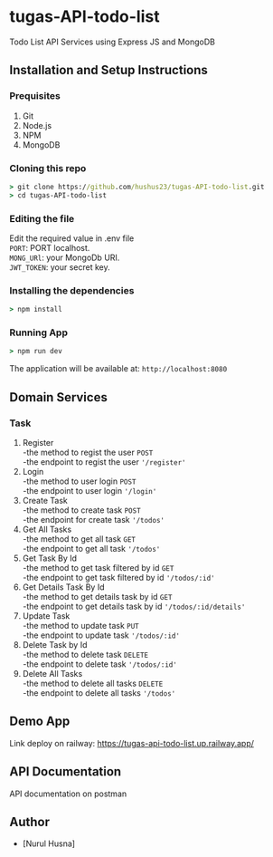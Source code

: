# tugas-API-todo-list
Todo List API Services using Express JS and MongoDB

## Installation and Setup Instructions

### Prequisites
1. Git
2. Node.js
3. NPM
4. MongoDB

### Cloning this repo
```cmd
> git clone https://github.com/hushus23/tugas-API-todo-list.git
> cd tugas-API-todo-list
```

### Editing the file
Edit the required value in .env file </br>
`PORT`: PORT localhost. </br>
`MONG_URl`: your MongoDb URI. </br>
`JWT_TOKEN`: your secret key.</br>

### Installing the dependencies
```cmd
> npm install
```

### Running App
```cmd
> npm run dev
```
The application will be available at: `http://localhost:8080`

## Domain Services

### Task
1. Register </br>
   -the method to regist the user `POST` </br>
   -the endpoint to regist the user `'/register'`</br>
3. Login </br>
   -the method to user login `POST` </br>
   -the endpoint to user login `'/login'` </br>
5. Create Task </br>
   -the method to create task `POST` </br>
   -the endpoint for create task `'/todos'` </br>
7. Get All Tasks </br>
   -the method to get all task `GET` </br>
   -the endpoint to get all task `'/todos'` </br>
9. Get Task By Id </br>
   -the method to get task filtered by id `GET` </br>
   -the endpoint to get task filtered by id `'/todos/:id'` </br>
11. Get Details Task By Id </br>
   -the method to get details task by id `GET` </br>
   -the endpoint to get details task by id `'/todos/:id/details'` </br>
13. Update Task </br>
    -the method to update task `PUT` </br>
    -the endpoint to update task `'/todos/:id'` </br>
15. Delete Task by Id </br>
    -the method to delete task `DELETE` </br>
    -the endpoint to delete task `'/todos/:id'` </br>
15. Delete All Tasks </br>
    -the method to delete all tasks `DELETE` </br>
    -the endpoint to delete all tasks `'/todos'` </br>
    
## Demo App
Link deploy on railway: https://tugas-api-todo-list.up.railway.app/

## API Documentation
API documentation on postman

## Author
- [Nurul Husna] 
